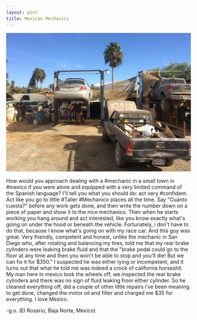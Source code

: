 ```yaml
---
layout: post
title: Mexican Mechanics
---
```

![Mechanico](/images/mechanico.jpg)

How would you approach dealing with a #mechanic in a small town in #mexico if you were alone and equipped with a very limited command of the Spanish language? 
I'll tell you what you should do: act very #confident. 
Act like you go to little #Taller #Mechanico places all the time. 
Say "Cuánto cuesta?" before any work gets done, and then write the number down on a piece of paper and show it to the nice mechanico. 
Then when he starts working you hang around and act interested, like you know exactly what's going on under the hood or beneath the vehicle. 
Fortunately, i don't have to do that, because I know what's going on with my race car. 
And this guy was great. 
Very friendly, competent and honest, unlike the mechanic in San Diego who, after rotating and balancing my tires, told me that my rear brake cylinders were leaking brake fluid and that the "brake pedal could go to the floor at any time and then you won't be able to stop and you'll die! But we can fix it for $350." 
I suspected he was either lying or incompetent, and it turns out that what he told me was indeed a crock of california horseshit. 
My man here in mexico took the wheels off, we inspected the rear brake cylinders and there was no sign of fluid leaking from either cylinder. 
So he cleaned everything off, did a couple of other little repairs i've been meaning to get done, changed the motor oil and filter and charged me $35 for everything. 
I love Mexico.

-g.o.
(El Rosario, Baja Norte, Mexico)
